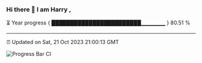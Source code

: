 ### Hi there 👋 I am Harry , 

⏳ Year progress { ████████████████████████▁▁▁▁▁▁ } 80.51 %

---

⏰ Updated on Sat, 21 Oct 2023 21:00:13 GMT

![Progress Bar CI](https://github.com/duykhang68/duykhang68/workflows/Progress%20Bar%20CI/badge.svg)
